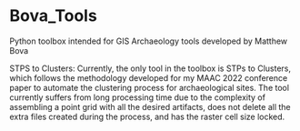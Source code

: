 # Bova_Tools
Python toolbox intended for GIS Archaeology tools developed by Matthew Bova


STPS to Clusters:
Currently, the only tool in the toolbox is STPs to Clusters, which follows the methodology developed for my MAAC 2022 conference paper to automate the clustering process for archaeological sites. 
The tool currently suffers from long processing time due to the complexity of assembling a point grid with all the desired artifacts, does not delete all the extra files created during the process, and has the raster cell size locked. 

